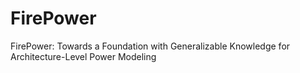# FirePower
FirePower: Towards a Foundation with Generalizable Knowledge for Architecture-Level Power Modeling
